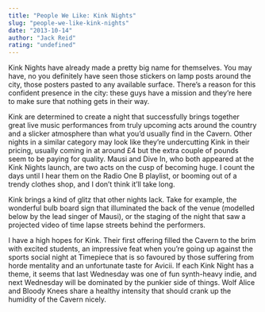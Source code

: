 ```yaml
---
title: "People We Like: Kink Nights"
slug: "people-we-like-kink-nights"
date: "2013-10-14"
author: "Jack Reid"
rating: "undefined"
---
```


Kink Nights have already made a pretty big name for themselves. You may have, no you definitely have seen those stickers on lamp posts around the city, those posters pasted to any available surface. There’s a reason for this confident presence in the city: these guys have a mission and they’re here to make sure that nothing gets in their way.

Kink are determined to create a night that successfully brings together great live music performances from truly upcoming acts around the country and a slicker atmosphere than what you’d usually find in the Cavern. Other nights in a similar category may look like they’re undercutting Kink in their pricing, usually coming in at around £4 but the extra couple of pounds seem to be paying for quality. Mausi and Dive In, who both appeared at the Kink Nights launch, are two acts on the cusp of becoming huge. I count the days until I hear them on the Radio One B playlist, or booming out of a trendy clothes shop, and I don’t think it’ll take long.

Kink brings a kind of glitz that other nights lack. Take for example, the wonderful bulb board sign that illuminated the back of the venue (modelled below by the lead singer of Mausi), or the staging of the night that saw a projected video of time lapse streets behind the performers.

I have a high hopes for Kink. Their first offering filled the Cavern to the brim with excited students, an impressive feat when you’re going up against the sports social night at Timepiece that is so favoured by those suffering from horde mentality and an unfortunate taste for Avicii. If each Kink Night has a theme, it seems that last Wednesday was one of fun synth-heavy indie, and next Wednesday will be dominated by the punkier side of things. Wolf Alice and Bloody Knees share a healthy intensity that should crank up the humidity of the Cavern nicely.
